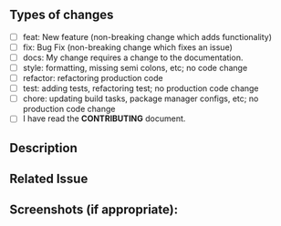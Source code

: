 ## Types of changes
<!--- Put an `x` in all the boxes that apply: -->
- [ ] feat: New feature (non-breaking change which adds functionality)
- [ ] fix: Bug Fix (non-breaking change which fixes an issue)
- [ ] docs: My change requires a change to the documentation.
- [ ] style: formatting, missing semi colons, etc; no code change
- [ ] refactor: refactoring production code
- [ ] test: adding tests, refactoring test; no production code change
- [ ] chore: updating build tasks, package manager configs, etc; no production code change
- [ ] I have read the **CONTRIBUTING** document.

## Description
<!--- Describe your changes in detail -->
<!--- @mentions of the person or team responsible for reviewing proposed changes.-->

## Related Issue
<!--- This project only accepts pull requests related to open issues -->
<!--- If suggesting a new feature or change, please discuss it in an issue first -->
<!--- If fixing a bug, there should be an issue describing it with steps to reproduce -->
<!--- Please link to the issue here: -->
<!--- Resolves: #123 -->
<!--- See also: #456, #789 -->

## Screenshots (if appropriate):
